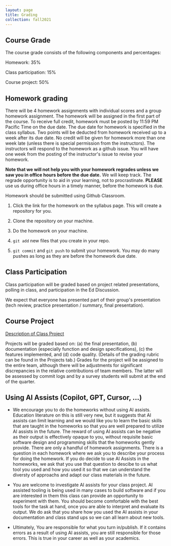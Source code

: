 ```yaml
---
layout: page
title: Grading
collection: fall2021
---
```


## Course Grade

The course grade consists of the following components and percentages:

Homework: 35%

Class participation: 15%

Course project: 50%

## Homework grading

There will be 4 homework assignments with individual scores and a group homework assignment.
The homework will be assigned in the first part of the course.
To receive full credit, homework must be posted by 11:59 PM Pacific Time on the due date.
The due date for homework is specified in the class syllabus.
Two points will be deducted from homework received up to a week after its due date.
No credit will be given for homework more than one week late (unless there is special permission
from the instructors).
The instructors will respond to the homework as a github issue.
You will have one week from the posting of the instructor's issue to revise your homework.

__Note that we will not help you with your homework regrades unless we saw you in office hours before the due date.__ We will keep track. The regrade opportunity is to aid in your learning, not to procrastinate. __PLEASE__ use us during office hours in a timely manner, before the homework is due.

Homework should be submitted using Github Classroom.

1. Click the link for the homework on the syllabus page. This will create a repository for you.

1. Clone the repository on your machine.

1. Do the homework on your machine.

1. ``git add`` new files that you create in your repo.

1. ``git commit`` and ``git push`` to submit your homework. You may do many pushes as long
as they are before the homework due date.

## Class Participation

Class participation will be graded based on project related presentations, polling in class, and participation in the Ed Discussion.

We expect that everyone has presented part of their group's presentation (tech review, practice presentation / summary, final presentation).

## Course Project

[Description of Class Project](https://docs.google.com/document/d/14XfgSuko_hfYbNBq8agz31CxnmIJkw2Iz8yW0cs-mSY/edit?usp=sharing)

Projects will be graded based on:
(a) the final presentation, (b) documentation
(especially function and design specifications), (c) the features implemented,
and (d) code quality.
(Details of the grading rubric can be found
in the Projects tab.)
Grades for the project will be assigned to the entire team, although
there will be adjustments
for significant discrepancies in
the relative contributions of team members.
The latter will be assessed by commit logs and by
a survey students will submit
at the end of the quarter.

## Using AI Assists (Copilot, GPT, Cursor, ...)

* We encourage you to do the homeworks without using AI assists. Education
literature on this is still very new, but it suggests that AI assists can limit
learning and we would like you to learn the basic skills that are taught in the
homeworks so that you are well prepared to utilize AI assists in the future. The
reward of using AI assists can be negative as their output is effectively opaque
to you, without requisite basic software design and programming skills that the
homeworks gently provide. There are only a handful of homework assignments.
There is a question in each homework where we ask you to describe your process
for doing the homework. If you do decide to use AI Assists in the homeworks,
we ask that you use that question to descibe to us what tool you used and how
you used it so that we can understand the diversty of approachs and adapt our
class materials in the future.

* You are welcome to investigate AI assists for your class project.  AI assisted
tooling is being used in many cases to build software and if you are interested
in them this class can provide an opportunity to experiment with them. You
should become comfortable with the best tools for the task at hand, once you are
able to interpret and evaluate its output. We do ask that you share how you used
the AI assists in your documentation and class stand ups so we can all learn
about new tools.

* Ultimately, You are responsible for what you turn in/publish. If it contains
errors as a result of using AI assists, you are still responsible for those
errors. This is true in your career as well as your academics.

